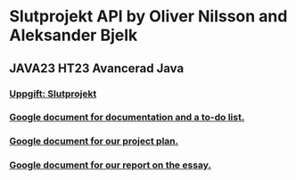 # Slutprojekt API by Oliver Nilsson and Aleksander Bjelk
## JAVA23 HT23 Avancerad Java
### [Uppgift: Slutprojekt](https://classroom.google.com/u/2/c/NjE4NDIxOTU2Mjcw/a/NjQxNjQxMjE5OTQz/details)
### [Google document for documentation and a to-do list.](https://docs.google.com/document/d/16xt0yahdnlMsOJ8Pgc6k13NzcqrFwupTJnuUCQH2Zr4/edit)
### [Google document for our project plan.](https://docs.google.com/document/d/1SR0mHHFsjTzWHpW9kJ6jMQuEhFmez9Lu5ymmd_hne1k/edit)
### [Google document for our report on the essay.](https://docs.google.com/document/d/1yUurEhOiQ79BxQjwUdKHPM4MCI1DL3jFux3sjqJcLq8/edit)

